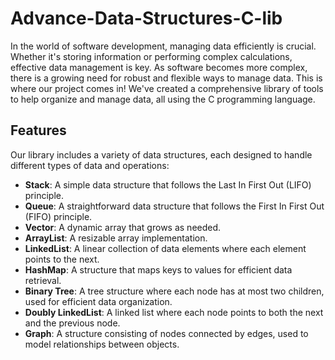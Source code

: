 # Advance-Data-Structures-C-lib

In the world of software development, managing data efficiently is crucial. Whether it's storing information or performing complex calculations, effective data management is key. As software becomes more complex, there is a growing need for robust and flexible ways to manage data. This is where our project comes in! We've created a comprehensive library of tools to help organize and manage data, all using the C programming language.

## Features

Our library includes a variety of data structures, each designed to handle different types of data and operations:

- **Stack**: A simple data structure that follows the Last In First Out (LIFO) principle.
- **Queue**: A straightforward data structure that follows the First In First Out (FIFO) principle.
- **Vector**: A dynamic array that grows as needed.
- **ArrayList**: A resizable array implementation.
- **LinkedList**: A linear collection of data elements where each element points to the next.
- **HashMap**: A structure that maps keys to values for efficient data retrieval.
- **Binary Tree**: A tree structure where each node has at most two children, used for efficient data organization.
- **Doubly LinkedList**: A linked list where each node points to both the next and the previous node.
- **Graph**: A structure consisting of nodes connected by edges, used to model relationships between objects.

